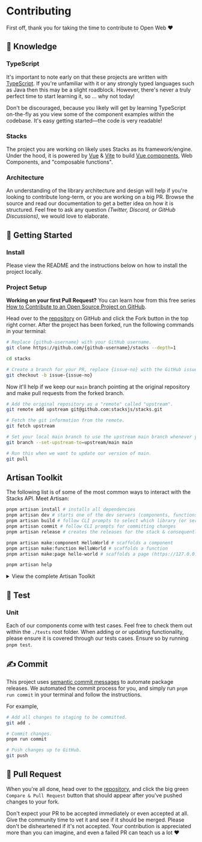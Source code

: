 # Contributing

First off, thank you for taking the time to contribute to Open Web ❤️

## 💭 Knowledge

### TypeScript

It's important to note early on that these projects are written with [TypeScript][typescript]. If you're unfamiliar with it or any strongly typed languages such as Java then this may be a slight roadblock. However, there's never a truly perfect time to start learning it, so ... why not today!

Don't be discouraged, because you likely will get by learning TypeScript on-the-fly as you view some of the component examples within the codebase. It's easy getting started—the code is very readable!

### Stacks

The project you are working on likely uses Stacks as its framework/engine. Under the hood, it is powered by [Vue][vue] & [Vite][vite] to build [Vue components][vue-components], Web Components, and "composable functions".

### Architecture

An understanding of the library architecture and design will help if you're looking to contribute long-term, or you are working on a big PR. Browse the source and read our documentation to get a better idea on how it is structured. Feel free to ask any question _(Twitter, Discord, or GitHub Discussions)_, we would love to elaborate.

## 🎒 Getting Started

### Install

Please view the README and the instructions below on how to install the project locally.

### Project Setup

**Working on your first Pull Request?** You can learn how from this free series [How to Contribute to an Open Source Project on GitHub][pr-beginner-series].

Head over to the [repository][stacks] on GitHub and click the Fork button in the top right corner. After the project has been forked, run the following commands in your terminal:

```bash
# Replace {github-username} with your GitHub username.
git clone https://github.com/{github-username}/stacks --depth=1

cd stacks

# Create a branch for your PR, replace {issue-no} with the GitHub issue number.
git checkout -b issue-{issue-no}
```

Now it'll help if we keep our `main` branch pointing at the original repository and make
pull requests from the forked branch.

```bash
# Add the original repository as a "remote" called "upstream".
git remote add upstream git@github.com:stacksjs/stacks.git

# Fetch the git information from the remote.
git fetch upstream

# Set your local main branch to use the upstream main branch whenever you run `git pull`.
git branch --set-upstream-to=upstream/main main

# Run this when we want to update our version of main.
git pull
```

## Artisan Toolkit

The following list is of some of the most common ways to interact with the Stacks API. Meet Artisan:

```bash
pnpm artisan install # installs all dependencies
pnpm artisan dev # starts one of the dev servers (components, functions, pages, or docs)
pnpm artisan build # follow CLI prompts to select which library (or server) to build
pnpm artisan commit # follow CLI prompts for committing changes
pnpm artisan release # creates the releases for the stack & consequently, publishes them to npm

pnpm artisan make:component HelloWorld # scaffolds a component
pnpm artisan make:function HelloWorld # scaffolds a function
pnpm artisan make:page hello-world # scaffolds a page (https://127.0.0.1/hello-world)

pnpm artisan help
```

<details>
<summary>View the complete Artisan Toolkit</summary>

```bash
pnpm artisan # view help menu
pnpm artisan install # installs your dependencies
pnpm artisan fresh # fresh reinstall of all deps
pnpm artisan update # auto-update deps & the Stacks framework

pnpm artisan --version # get the Stacks version
pnpm artisan --help # view help menu

# if you need any more info to any command listed here, you may suffix
# any of them via the "help option", i.e. `pnpm artisan ... --help`

pnpm artisan dev # starts one of the dev servers (components, functions, pages, or docs)
pnpm artisan dev:components # starts local playground dev server
pnpm artisan dev:pages # starts local playground pages dev server
pnpm artisan dev:functions # stubs local the functions
pnpm artisan dev:docs # starts local docs dev server

# for Laravel users, `serve` may be a more familiar command. Hence, we aliased it:
pnpm artisan serve # starts one of the dev servers (components, functions, pages, or docs)
pnpm artisan serve:components # starts local playground dev server
pnpm artisan serve:pages # starts local playground pages dev server
pnpm artisan serve:functions # stubs local the functions
pnpm artisan serve:docs # starts local docs dev server

# sets your application key
pnpm artisan key:generate

pnpm artisan make:stack project
pnpm artisan make:component HelloWorld
pnpm artisan make:function hello-world
pnpm artisan make:page hello-world
pnpm artisan make:lang de
pnpm artisan make:database cars
pnpm artisan make:table brands
pnpm artisan make:migration create_cars_table
pnpm artisan make:factory cars

pnpm artisan stub # stubs all the libraries
pnpm artisan stub:functions # stubs the function library

pnpm artisan lint # runs linter
pnpm artisan lint:fix # runs linter and fixes issues

pnpm artisan commit # follow CLI prompts for committing staged changes
pnpm artisan release # creates the releases for the stack & triggers the Release Action (workflow)
pnpm artisan changelog # generates CHANGELOG.md

# building for production (e.g. npm, Vercel, Netlify, et al.)
pnpm artisan build # select a specific build (follow CLI prompts)
pnpm artisan build:components # builds Vue component library & Web Component library
pnpm artisan build:functions # builds function library
pnpm artisan build:vue-components # builds Vue 2 & 3-ready Component library
pnpm artisan build:web-components # builds framework agnostic Web Component library (i.e. Custom Elements)
pnpm artisan build:pages # builds pages

# when deploying your app/s
pnpm artisan deploy:docs
pnpm artisan deploy:functions
pnpm artisan deploy:pages

# select the example to run (follow CLI prompts)
pnpm artisan example

# test your stack
pnpm artisan test # runs test suite
pnpm artisan test:unit # runs unit tests
pnpm artisan test:e2e # runs e2e tests
pnpm artisan test:coverage # runs test coverage
pnpm artisan test:types # runs typecheck
```

</details>

## 🧪 Test

### Unit

Each of our components come with test cases. Feel free to check them out within the `./tests` root folder. When adding or or updating functionality, please ensure it is covered through our tests cases. Ensure so by running `pnpm test`.

## ✍️ Commit

This project uses [semantic commit messages][semantic-commit-style] to automate package releases. We automated the commit process for you, and simply run `pnpm run commit` in your terminal and follow the instructions.

For example,

```bash
# Add all changes to staging to be committed.
git add .

# Commit changes.
pnpm run commit

# Push changes up to GitHub.
git push
```

## 🎉 Pull Request

When you're all done, head over to the [repository][stacks], and click the big green
`Compare & Pull Request` button that should appear after you've pushed changes to your fork.

Don't expect your PR to be accepted immediately or even accepted at all. Give the community time to
vet it and see if it should be merged. Please don't be disheartened if it's not accepted. Your
contribution is appreciated more than you can imagine, and even a failed PR can teach us a lot ❤️

[typescript]: https://www.typescriptlang.org
[vue]: https://vuejs.org/
[vite]: https://vitejs.dev/
[vue-components]: https://vuejs.org/guide/essentials/component-basics.html
[stacks]: https://github.com/stacksjs/stacks
[semantic-commit-style]: https://gist.github.com/joshbuchea/6f47e86d2510bce28f8e7f42ae84c716
[pr-beginner-series]: https://app.egghead.io/courses/how-to-contribute-to-an-open-source-project-on-github

